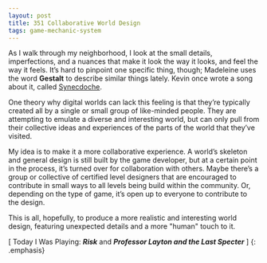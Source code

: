 ```yaml
---
layout: post
title: 351 Collaborative World Design
tags: game-mechanic-system
---
```

As I walk through my neighborhood, I look at the small details, imperfections, and a nuances that make it look the way it looks, and feel the way it feels.  It’s hard to pinpoint one specific thing, though; Madeleine uses the word **Gestalt** to describe similar things lately.  Kevin once wrote a song about it, called [Synecdoche](/music/synecdoche_d2.mp3 "Synecdoche").

One theory why digital worlds can lack this feeling is that they’re typically created all by a single or small group of like-minded people. They are attempting to emulate a diverse and interesting world, but can only pull from their collective ideas and experiences of the parts of the world that they’ve visited.

My idea is to make it a more collaborative experience.  A world’s skeleton and general design is still built by the game developer, but at a certain point in the process, it’s turned over for collaboration with others.  Maybe there’s a group or collective of certified level designers that are encouraged to contribute in small ways to all levels being build within the community.  Or, depending on the type of game, it’s open up to everyone to contribute to the design.

This is all, hopefully, to produce a more realistic and interesting world design, featuring unexpected details and a more "human" touch to it.

[ Today I Was Playing: ***Risk*** and ***Professor Layton and the Last Specter*** ]
{: .emphasis}
